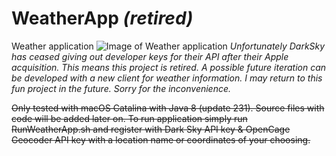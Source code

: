 # WeatherApp *(retired)*

Weather application
![Image of Weather application](https://raw.githubusercontent.com/apokhva/WeatherApp/master/Screen%20Shot%202020-02-25%20at%202.03.38%20PM.png)
*Unfortunately DarkSky has ceased giving out developer keys for their API after their Apple acquisition. This means this project is retired. A possible future iteration can be developed with a new client for weather information. I may return to this fun project in the future. Sorry for the inconvenience.*

~~Only tested with macOS Catalina with Java 8 (update 231). Source files with code will be added later on. To run application simply run RunWeatherApp.sh and register with Dark Sky API key & OpenCage Geocoder API key with a location name or coordinates of your choosing.~~
